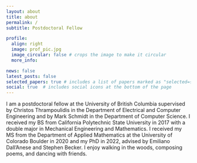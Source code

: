 ```yaml
---
layout: about
title: about
permalink: /
subtitle: Postdoctoral Fellow

profile:
  align: right
  image: prof_pic.jpg
  image_circular: false # crops the image to make it circular
  more_info: 

news: false
latest_posts: false
selected_papers: true # includes a list of papers marked as "selected={true}"
social: true  # includes social icons at the bottom of the page
---
```


I am a postdoctoral fellow at the University of British Columbia supervised by Christos Thrampoulidis in the Department of Electrical and Computer Engineering and by Mark Schmidt in the
Department of Computer Science. I received my BS from California Polytechnic State University in 2017 with a double major in Mechanical Engineering and Mathematics. I received my MS from the Department of Applied Mathematics at the University of Colorado Boulder in 2020 and my
PhD in 2022, advised by Emiliano Dall’Anese and Stephen Becker. I enjoy walking in the woods, composing poems, and dancing with friends.